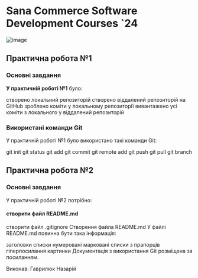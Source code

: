 # Sana Commerce Software Development Courses `24
![image](https://github.com/HavryliukNP/Home-work2/assets/146914742/cc621c26-bcd0-42c7-9f39-fa054b95e7f4)
## Практична робота №1
### Основні завдання
**У практичній роботі №1** було:

створено локальний репозиторій
створено віддалений репозиторій на GitHub
зроблено коміти у локальному репозиторії
вивантажено усі коміти з локального у віддалений репозиторій
### Використані команди Git
У практичній роботі №1 було використано такі команди Git:

 git init
 git status
 git add
 git commit
 git remote add
 git push
 git pull
 git branch
## Практична робота №2
### Основні завдання
У практичній роботі №2 потрібно:

#### створити файл README.md
створити файл .gitignore
Створення файла README.md
У файлі README.md повинна бути така інформація:

заголовки
списки
нумеровані
марковані
списки з прапорців
гіперпосилання
картинки
Документація з використання Git розміщена за посиланням.

Виконав: Гаврилюк Назарій

